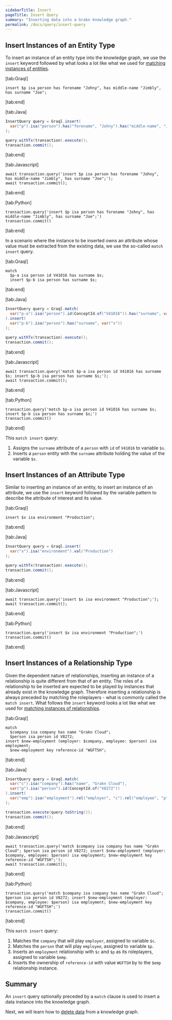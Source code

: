 ```yaml
---
sidebarTitle: Insert
pageTitle: Insert Query
summary: "Inserting data into a Grakn knowledge graph."
permalink: /docs/query/insert-query
---
```


## Insert Instances of an Entity Type
To insert an instance of an entity type into the knowledge graph, we use the `insert` keyword followed by what looks a lot like what we used for [matching instances of entities](/docs/query/match-clause#match-instances-of-an-entity).

<div class="gtabs dark" data-parse-to-html="true">

[tab:Graql]
```graql
insert $p isa person has forename "Johny", has middle-name "Jimbly", has surname "Joe";
```
[tab:end]

[tab:Java]
```java
InsertQuery query = Graql.insert(
  var("p").isa("person").has("forename", "Johny").has("middle-name", "Jimbly").has("surname", "Joe")
);

query.withTx(transaction).execute();
transaction.commit();
```
<!-- 1.5 transaction.execute(query.toString());
transaction.commit(); -->
[tab:end]

[tab:Javascript]
```nodejs
await transaction.query('insert $p isa person has forename "Johny", has middle-name "Jimbly", has surname "Joe";');
await transaction.commit();
```
[tab:end]

[tab:Python]
```cpython
transaction.query('insert $p isa person has forename "Johny", has middle-name "Jimbly", has surname "Joe";')
transaction.commit()
```
[tab:end]

</div>

In a scenario where the instance to be inserted owns an attribute whose value must be extracted from the existing data, we use the so-called `match insert` query.

<div class="gtabs dark" data-parse-to-html="true">

[tab:Graql]
```graql
match
  $p-a isa person id V41016 has surname $s;
  insert $p-b isa person has surname $s;
```
[tab:end]

[tab:Java]
```java
InsertQuery query = Graql.match(
  var("p-a").isa("person").id(ConceptId.of("V41016")).has("surname", var("s"))
).insert(
  var("p-b").isa("person").has("surname", var("s"))
);

query.withTx(transaction).execute();
transaction.commit();
```
<!-- 1.5 transaction.execute(query.toString());
transaction.commit(); -->
[tab:end]

[tab:Javascript]
```nodejs
await transaction.query('match $p-a isa person id V41016 has surname $s; insert $p-b isa person has surname $s;');
await transaction.commit();
```
[tab:end]

[tab:Python]
```cpython
transaction.query('match $p-a isa person id V41016 has surname $s; insert $p-b isa person has surname $s;')
transaction.commit()
```
[tab:end]
</div>

This `match insert` query:
1. Assigns the `surname` attribute of a `person` with `id` of `V41016` to variable `$s`.
2. Inserts a `person` entity with the `surname` attribute holding the value of the variable `$s`.

## Insert Instances of an Attribute Type
Similar to inserting an instance of an entity, to insert an instance of an attribute, we use the `insert` keyword followed by the variable pattern to describe the attribute of interest and its value.

<div class="gtabs dark" data-parse-to-html="true">

[tab:Graql]
```graql
insert $x isa environment "Production";
```
[tab:end]

[tab:Java]
```java
InsertQuery query = Graql.insert(
  var("x").isa("environment").val("Production")
);

query.withTx(transaction).execute();
transaction.commit();
```
<!-- 1.5 transaction.execute(query.toString());
transaction.commit(); -->
[tab:end]

[tab:Javascript]
```nodejs
await transaction.query('insert $x isa environment "Production";');
await transaction.commit();
```
[tab:end]

[tab:Python]
```cpython
transaction.query('insert $x isa environment "Production";')
transaction.commit()
```
[tab:end]
</div>

## Insert Instances of a Relationship Type
Given the dependent nature of relationships, inserting an instance of a relationship is quite different from that of an entity. The roles of a relationship to be inserted are expected to be played by instances that already exist in the knowledge graph. Therefore inserting a relationship is always preceded by matching the roleplayers - what is commonly called the `match insert`. What follows the `insert` keyword looks a lot like what we used for [matching instances of relationships](/docs/query/match-clause#match-instances-of-a-relationship).

<div class="gtabs dark" data-parse-to-html="true">

[tab:Graql]
```graql
match
  $company isa company has name "Grakn Cloud";
  $person isa person id V8272;
insert $new-employment (employer: $company, employee: $person) isa employment;
  $new-employment key reference-id "WGFTSH";
```
[tab:end]

[tab:Java]
```java
InsertQuery query = Graql.match(
  var("c").isa("company").has("name", "Grakn Cloud"),
  var("p").isa("person").id(ConceptId.of("V8272"))
).insert(
  var("emp").isa("employment").rel("employer", "c").rel("employee", "p").has("reference-id", "WGFTSH"),
);

transaction.execute(query.toString());
transaction.commit();
```
[tab:end]

[tab:Javascript]
```nodejs
await transaction.query('match $company isa company has name "Grakn Cloud"; $person isa person id V8272; insert $new-employment (employer: $company, employee: $person) isa employment; $new-employment key reference-id "WGFTSH";');
await transaction.commit();
```
[tab:end]

[tab:Python]
```cpython
transaction.query('match $company isa company has name "Grakn Cloud"; $person isa person id V8272; insert $new-employment (employer: $company, employee: $person) isa employment; $new-employment key reference-id "WGFTSH";')
transaction.commit()
```
[tab:end]
</div>

This `match insert` query:
1. Matches the `company` that will play `employer`, assigned to variable `$c`.
2. Matches the `person` that will play `employee`, assigned to variable `$p`.
3. Inserts an `employment` relationship with `$c` and `$p` as its roleplayers, assigned to variable `$emp`.
4. Inserts the ownership of `reference-id` with value `WGFTSH` by to the `$emp` relationship instance.

## Summary
An `insert` query optionally preceded by a `match` clause is used to insert a data instance into the knowledge graph.

Next, we will learn how to [delete data](/docs/query/delete-query) from a knowledge graph.